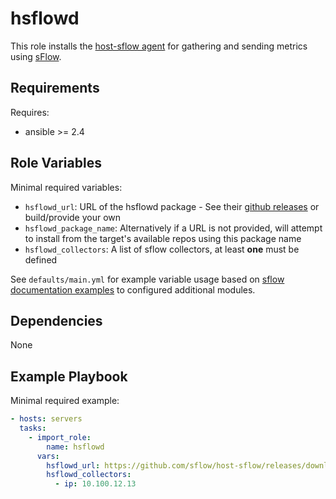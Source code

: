 # hsflowd

This role installs the [host-sflow agent][1] for gathering and sending metrics using [sFlow][2].

## Requirements

Requires:

* ansible >= 2.4

## Role Variables

Minimal required variables:

* `hsflowd_url`: URL of the hsflowd package - See their [github releases][3] or build/provide your
 own
 * `hsflowd_package_name`: Alternatively if a URL is not provided, will attempt to install from the
  target's available repos using this package name
* `hsflowd_collectors`: A list of sflow collectors, at least **one** must be defined

See `defaults/main.yml` for example variable usage based on [sflow documentation examples][4] to
configured additional modules.

## Dependencies

None

## Example Playbook

Minimal required example:

```yaml
- hosts: servers
  tasks:
    - import_role:
        name: hsflowd
      vars:
        hsflowd_url: https://github.com/sflow/host-sflow/releases/download/v2.0.19-1/hsflowd-centos7-2.0.19-1.x86_64.rpm
        hsflowd_collectors:
          - ip: 10.100.12.13
```

[1]: https://github.com/sflow/host-sflow
[2]: https://sflow.net/index.php
[3]: https://github.com/sflow/host-sflow/releases
[4]: https://sflow.net/host-sflow-linux-config.php
